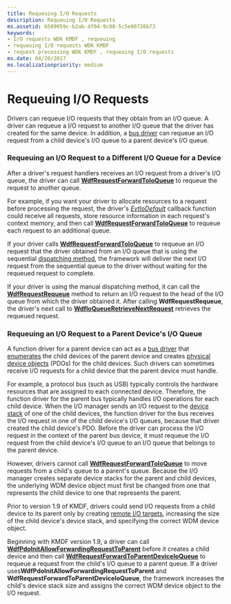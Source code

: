 ```yaml
---
title: Requeuing I/O Requests
description: Requeuing I/O Requests
ms.assetid: b509959c-b2ab-4f04-9c08-5c5e90726b73
keywords:
- I/O requests WDK KMDF , requeuing
- requeuing I/O requests WDK KMDF
- request processing WDK KMDF , requeuing I/O requests
ms.date: 04/20/2017
ms.localizationpriority: medium
---
```


# Requeuing I/O Requests





Drivers can requeue I/O requests that they obtain from an I/O queue. A driver can requeue a I/O request to another I/O queue that the driver has created for the same device. In addition, a [bus driver](https://msdn.microsoft.com/library/windows/hardware/ff540704) can requeue an I/O request from a child device's I/O queue to a parent device's I/O queue.

### Requeuing an I/O Request to a Different I/O Queue for a Device

After a driver's request handlers receives an I/O request from a driver's I/O queue, the driver can call [**WdfRequestForwardToIoQueue**](https://msdn.microsoft.com/library/windows/hardware/ff549958) to requeue the request to another queue.

For example, if you want your driver to allocate resources to a request before processing the request, the driver's [*EvtIoDefault*](https://msdn.microsoft.com/library/windows/hardware/ff541757) callback function could receive all requests, store resource information in each request's context memory, and then call [**WdfRequestForwardToIoQueue**](https://msdn.microsoft.com/library/windows/hardware/ff549958) to requeue each request to an additional queue.

If your driver calls [**WdfRequestForwardToIoQueue**](https://msdn.microsoft.com/library/windows/hardware/ff549958) to requeue an I/O request that the driver obtained from an I/O queue that is using the sequential [dispatching method](dispatching-methods-for-i-o-requests.md), the framework will deliver the next I/O request from the sequential queue to the driver without waiting for the requeued request to complete.

If your driver is using the manual dispatching method, it can call the [**WdfRequestRequeue**](https://msdn.microsoft.com/library/windows/hardware/ff550012) method to return an I/O request to the head of the I/O queue from which the driver obtained it. After calling **WdfRequestRequeue**, the driver's next call to [**WdfIoQueueRetrieveNextRequest**](https://msdn.microsoft.com/library/windows/hardware/ff548462) retrieves the requeued request.

### Requeuing an I/O Request to a Parent Device's I/O Queue

A function driver for a parent device can act as a [bus driver](https://msdn.microsoft.com/library/windows/hardware/ff540704) that [enumerates](enumerating-the-devices-on-a-bus.md) the child devices of the parent device and creates [physical device objects](wdm-concepts-for-kmdf-drivers.md#device-stacks) (PDOs) for the child devices. Such drivers can sometimes receive I/O requests for a child device that the parent device must handle.

For example, a protocol bus (such as USB) typically controls the hardware resources that are assigned to each connected device. Therefore, the function driver for the parent bus typically handles I/O operations for each child device. When the I/O manager sends an I/O request to the [device stack](wdm-concepts-for-kmdf-drivers.md#device-stacks) of one of the child devices, the function driver for the bus receives the I/O request in one of the child device's I/O queues, because that driver created the child device's PDO. Before the driver can process the I/O request in the context of the parent bus device, it must requeue the I/O request from the child device's I/O queue to an I/O queue that belongs to the parent device.

However, drivers cannot call [**WdfRequestForwardToIoQueue**](https://msdn.microsoft.com/library/windows/hardware/ff549958) to move requests from a child's queue to a parent's queue. Because the I/O manager creates separate device stacks for the parent and child devices, the underlying WDM device object must first be changed from one that represents the child device to one that represents the parent.

Prior to version 1.9 of KMDF, drivers could send I/O requests from a child device to its parent only by creating [remote I/O targets](general-i-o-targets.md), increasing the size of the child device's device stack, and specifying the correct WDM device object.

Beginning with KMDF version 1.9, a driver can call [**WdfPdoInitAllowForwardingRequestToParent**](https://msdn.microsoft.com/library/windows/hardware/ff548789) before it creates a child device and then call [**WdfRequestForwardToParentDeviceIoQueue**](https://msdn.microsoft.com/library/windows/hardware/ff549959) to requeue a request from the child's I/O queue to a parent queue. If a driver uses**WdfPdoInitAllowForwardingRequestToParent** and **WdfRequestForwardToParentDeviceIoQueue**, the framework increases the child's device stack size and assigns the correct WDM device object to the I/O request.

 

 





